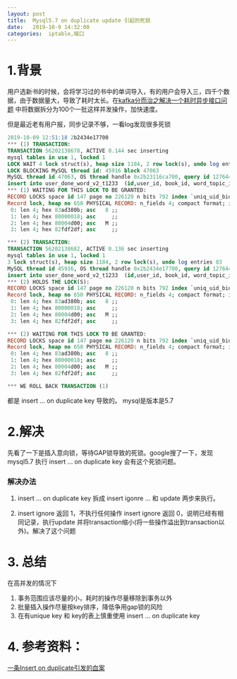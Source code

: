 ```yaml
---
layout: post
title:  Mysql5.7 on duplicate update 引起的死锁
date:   2019-10-9 14:32:00
categories:  iptable,端口
---
```

# 1.背景
用户选新书的时候，会将学习过的书中的单词导入，有的用户会导入三，四千个数据，由于数据量大，导致了耗时太长。在[kafka分而治之解决一个耗时异步接口问题](http://quietlistener.github.io/kafka/2019/07/01/kafka%E5%88%86%E8%80%8C%E6%B2%BB%E4%B9%8B%E8%A7%A3%E5%86%B3%E4%B8%80%E4%B8%AA%E8%80%97%E6%97%B6%E5%BC%82%E6%AD%A5%E6%8E%A5%E5%8F%A3%E9%97%AE%E9%A2%98.html) 中将数据拆分为100个一批这样并发操作，加快速度。

但是最近老有用户报，同步记录不够，一看log发现很多死锁

```sql
2019-10-09 12:51:18 2b2434e17700
*** (1) TRANSACTION:
TRANSACTION 56202138678, ACTIVE 0.144 sec inserting
mysql tables in use 1, locked 1
LOCK WAIT 4 lock struct(s), heap size 1184, 2 row lock(s), undo log entries 33
LOCK BLOCKING MySQL thread id: 45916 block 47063
MySQL thread id 47063, OS thread handle 0x2b23116ca700, query id 127644129294 10.1.3.116 userword update
insert into user_done_word_v2_t1233  (id,user_id, book_id, word_topic_id, first_at, score, wrong_times, done_times, total_used_time, created_at, updated_at, del)  values (NULL,61683723,24,19530,1569991878,-1, 0, 4, 3600, '2019-10-02 12:51:18.281', '2019-10-02 12:51:18.281',false)  on duplicate key update score = -1, wrong_times = 0, done_times = 4, total_used_time = 3600, updated_at = '2019-10-02 12:51:18.281'
*** (1) WAITING FOR THIS LOCK TO BE GRANTED:
RECORD LOCKS space id 147 page no 226120 n bits 792 index `uniq_uid_bid_wid` of table `users_words`.`user_done_word_v2_t1233` trx id 56202138678 lock_mode X waiting
Record lock, heap no 650 PHYSICAL RECORD: n_fields 4; compact format; info bits 0
 0: len 4; hex 83ad380b; asc   8 ;;
 1: len 4; hex 80000018; asc     ;;
 2: len 4; hex 80004d00; asc   M ;;
 3: len 4; hex 82fdf2df; asc     ;;

*** (2) TRANSACTION:
TRANSACTION 56202138682, ACTIVE 0.136 sec inserting
mysql tables in use 1, locked 1
3 lock struct(s), heap size 1184, 2 row lock(s), undo log entries 83
MySQL thread id 45916, OS thread handle 0x2b2434e17700, query id 127644132653 10.1.7.176 userword update
insert into user_done_word_v2_t1233  (id,user_id, book_id, word_topic_id, first_at, score, wrong_times, done_times, total_used_time, created_at, updated_at, del)  values (NULL,61683723,24,19683,1569991878,-1, 0, 4, 34824, '2019-10-02 12:51:18.287', '2019-10-02 12:51:18.287',false)  on duplicate key update score = -1, wrong_times = 0, done_times = 4, total_used_time = 34824, updated_at = '2019-10-02 12:51:18.287'
*** (2) HOLDS THE LOCK(S):
RECORD LOCKS space id 147 page no 226120 n bits 792 index `uniq_uid_bid_wid` of table `users_words`.`user_done_word_v2_t1233` trx id 56202138682 lock_mode X locks rec but not gap
Record lock, heap no 650 PHYSICAL RECORD: n_fields 4; compact format; info bits 0
 0: len 4; hex 83ad380b; asc   8 ;;
 1: len 4; hex 80000018; asc     ;;
 2: len 4; hex 80004d00; asc   M ;;
 3: len 4; hex 82fdf2df; asc     ;;

*** (2) WAITING FOR THIS LOCK TO BE GRANTED:
RECORD LOCKS space id 147 page no 226120 n bits 792 index `uniq_uid_bid_wid` of table `users_words`.`user_done_word_v2_t1233` trx id 56202138682 lock_mode X locks gap before rec insert intention waiting
Record lock, heap no 650 PHYSICAL RECORD: n_fields 4; compact format; info bits 0
 0: len 4; hex 83ad380b; asc   8 ;;
 1: len 4; hex 80000018; asc     ;;
 2: len 4; hex 80004d00; asc   M ;;
 3: len 4; hex 82fdf2df; asc     ;;

*** WE ROLL BACK TRANSACTION (1)
```

都是 insert ... on duplicate key 导致的。
mysql是版本是5.7

# 2.解决
先看了一下是插入意向锁，等待GAP锁导致的死锁。google搜了一下，发现mysql5.7 执行 insert ... on duplicate key 会有这个死锁问题。

### 解决办法
1. insert ... on duplicate key 拆成 insert igonre ...  和 update 两步来执行。

2. insert ignore 返回 1，不执行任何操作
   insert ignore 返回 0，说明已经有相同记录，执行update 
并将transaction缩小(将一些操作溢出到transaction以外)。解决了这个问题

# 3. 总结
   在高并发的情况下 
   1. 事务范围应该尽量的小，耗时的操作尽量移除到事务以外
   2. 批量插入操作尽量按key排序，降低争用gap锁的风险
   3. 在有unique key 和 key的表上慎重使用 insert ... on duplicate key
   
# 4. 参考资料：
[一条Insert on duplicate引发的血案](https://zhuanlan.zhihu.com/p/29349080)
